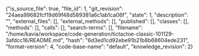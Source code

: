 {"is_source_file": true, "file_id": 1, "git_revision": "24aea99682fcf19d69f48d589381a6c1ab1ca06f", "state": 1, "description": "", "external_files": [], "external_methods": [], "published": [], "classes": [], "methods": [], "calls": [], "search-terms": [], "filename": "/home/kavia/workspace/code-generation/tictactoe-classic-101129-3afdcc16/README.md", "hash": "6d3ed1cd92ebe91b21b8b68604ede231", "format-version": 4, "code-base-name": "default", "knowledge_revision": 2}
